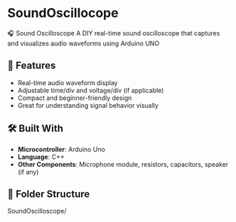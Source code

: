 # SoundOscillocope
🎧 Sound Oscilloscope  A DIY real-time sound oscilloscope that captures and visualizes audio waveforms using Arduino UNO
## 📌 Features

- Real-time audio waveform display
- Adjustable time/div and voltage/div (if applicable)
- Compact and beginner-friendly design
- Great for understanding signal behavior visually

## 🛠️ Built With

- **Microcontroller**: Arduino Uno
- **Language**: C++
- **Other Components**: Microphone module, resistors, capacitors, speaker (if any)



## 📁 Folder Structure
SoundOscilloscope/

